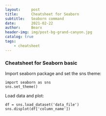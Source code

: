 ```yaml
---
layout:     post
title:      Cheatsheet for Seaborn
subtitle:   Seaborn command
date:       2021-02-22
author:     Bearx
header-img: img/post-bg-grand-canyon.jpg
catalog: true
tags:
    - cheatsheet
---
```


### Cheatsheet for Seaborn basic

Import seaborn package and set the sns theme:
```
import seaborn as sns
sns.set_theme()
```

Load data and plot:
```
df = sns.load_dataset('data_file')
sns.displot(df['column_name'])
```
